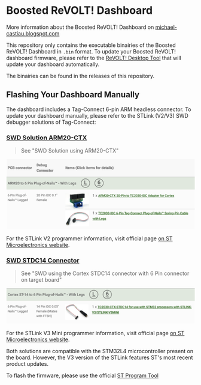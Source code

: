 # Boosted ReVOLT! Dashboard

More information about the Boosted ReVOLT! Dashboard on [michael-castiau.blogspot.com](https://michael-castiau.blogspot.com/2021/05/boosted-rev-custom-dashboard-vesc.html)

This repository only contains the executable binairies of the Boosted ReVOLT! Dashboard in `.bin` format. To update your Boosted ReVOLT! dashboard firmware, please refer to the [ReVOLT! Desktop Tool](https://github.com/MichaelCastiau/boosted-revolt-tool) that will update your dashboard automatically.

The binairies can be found in the releases of this repository.

## Flashing Your Dashboard Manually

The dashboard includes a Tag-Connect 6-pin ARM headless connector.
To update your dashboard manually, please refer to the STLink (V2/V3) SWD debugger solutions of Tag-Connect:

### [SWD Solution ARM20-CTX](https://www.tag-connect.com/debugger-cable-selection-installation-instructions/st-link-v2) 

> See "SWD Solution using ARM20-CTX"

![arm](./ARM20.png)

For the STLink V2 programmer information, visit official page [on ST Microelectronics website](https://www.st.com/en/development-tools/st-link-v2.html).

### [SWD STDC14 Connector](https://www.tag-connect.com/debugger-cable-selection-installation-instructions/stlink-v3mini)

> See "SWD using the Cortex STDC14 connector with 6 Pin connector on target board"

![cortex](./ST-14.png)

For the STLink V3 Mini programmer information, visit official page [on ST Microelectronics website](https://www.st.com/en/development-tools/stlink-v3mini.html).

Both solutions are compatible with the STM32L4 microcontroller present on the board. However, the V3 version of the STLink features ST's most recent product updates.

To flash the firmware, please use the official [ST Program Tool](https://www.st.com/en/development-tools/stm32cubeprog.html)
